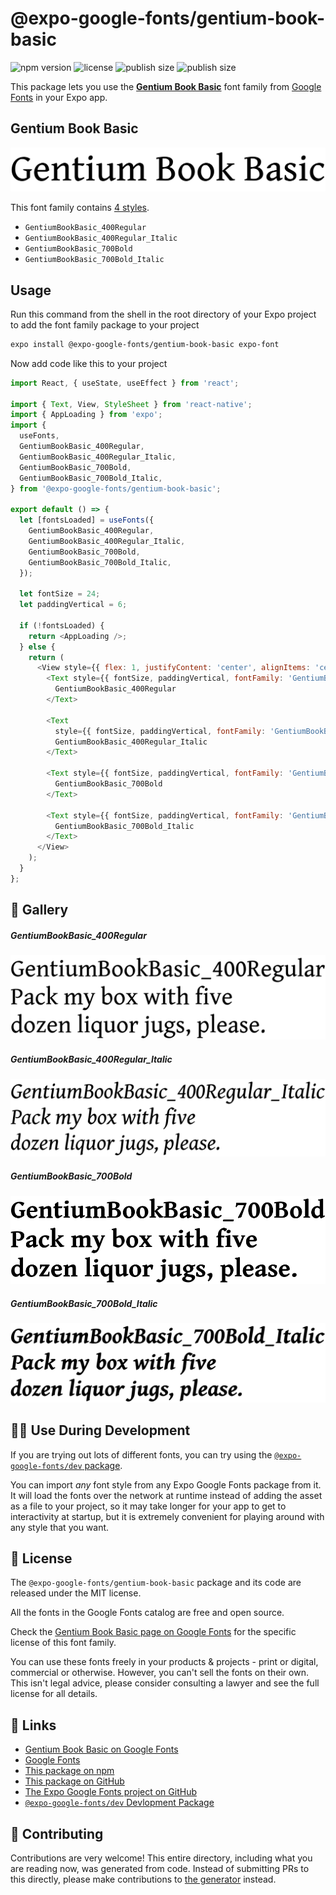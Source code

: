 # @expo-google-fonts/gentium-book-basic

![npm version](https://flat.badgen.net/npm/v/@expo-google-fonts/gentium-book-basic)
![license](https://flat.badgen.net/github/license/expo/google-fonts)
![publish size](https://flat.badgen.net/packagephobia/install/@expo-google-fonts/gentium-book-basic)
![publish size](https://flat.badgen.net/packagephobia/publish/@expo-google-fonts/gentium-book-basic)

This package lets you use the [**Gentium Book Basic**](https://fonts.google.com/specimen/Gentium+Book+Basic) font family from [Google Fonts](https://fonts.google.com/) in your Expo app.

## Gentium Book Basic

![Gentium Book Basic](./font-family.png)

This font family contains [4 styles](#-gallery).

- `GentiumBookBasic_400Regular`
- `GentiumBookBasic_400Regular_Italic`
- `GentiumBookBasic_700Bold`
- `GentiumBookBasic_700Bold_Italic`

## Usage

Run this command from the shell in the root directory of your Expo project to add the font family package to your project
```sh
expo install @expo-google-fonts/gentium-book-basic expo-font
```

Now add code like this to your project
```js
import React, { useState, useEffect } from 'react';

import { Text, View, StyleSheet } from 'react-native';
import { AppLoading } from 'expo';
import {
  useFonts,
  GentiumBookBasic_400Regular,
  GentiumBookBasic_400Regular_Italic,
  GentiumBookBasic_700Bold,
  GentiumBookBasic_700Bold_Italic,
} from '@expo-google-fonts/gentium-book-basic';

export default () => {
  let [fontsLoaded] = useFonts({
    GentiumBookBasic_400Regular,
    GentiumBookBasic_400Regular_Italic,
    GentiumBookBasic_700Bold,
    GentiumBookBasic_700Bold_Italic,
  });

  let fontSize = 24;
  let paddingVertical = 6;

  if (!fontsLoaded) {
    return <AppLoading />;
  } else {
    return (
      <View style={{ flex: 1, justifyContent: 'center', alignItems: 'center' }}>
        <Text style={{ fontSize, paddingVertical, fontFamily: 'GentiumBookBasic_400Regular' }}>
          GentiumBookBasic_400Regular
        </Text>

        <Text
          style={{ fontSize, paddingVertical, fontFamily: 'GentiumBookBasic_400Regular_Italic' }}>
          GentiumBookBasic_400Regular_Italic
        </Text>

        <Text style={{ fontSize, paddingVertical, fontFamily: 'GentiumBookBasic_700Bold' }}>
          GentiumBookBasic_700Bold
        </Text>

        <Text style={{ fontSize, paddingVertical, fontFamily: 'GentiumBookBasic_700Bold_Italic' }}>
          GentiumBookBasic_700Bold_Italic
        </Text>
      </View>
    );
  }
};

```

## 🔡 Gallery

##### GentiumBookBasic_400Regular
![GentiumBookBasic_400Regular](./GentiumBookBasic_400Regular.ttf.png)

##### GentiumBookBasic_400Regular_Italic
![GentiumBookBasic_400Regular_Italic](./GentiumBookBasic_400Regular_Italic.ttf.png)

##### GentiumBookBasic_700Bold
![GentiumBookBasic_700Bold](./GentiumBookBasic_700Bold.ttf.png)

##### GentiumBookBasic_700Bold_Italic
![GentiumBookBasic_700Bold_Italic](./GentiumBookBasic_700Bold_Italic.ttf.png)


## 👩‍💻 Use During Development

If you are trying out lots of different fonts, you can try using the [`@expo-google-fonts/dev` package](https://github.com/expo/google-fonts/tree/master/font-packages/dev#readme).

You can import *any* font style from any Expo Google Fonts package from it. It will load the fonts
over the network at runtime instead of adding the asset as a file to your project, so it may take longer
for your app to get to interactivity at startup, but it is extremely convenient
for playing around with any style that you want.

## 📖 License

The `@expo-google-fonts/gentium-book-basic` package and its code are released under the MIT license.

All the fonts in the Google Fonts catalog are free and open source.

Check the [Gentium Book Basic page on Google Fonts](https://fonts.google.com/specimen/Gentium+Book+Basic) for the specific license of this font family.

You can use these fonts freely in your products & projects - print or digital, commercial or otherwise. However, you can't sell the fonts on their own. This isn't legal advice, please consider consulting a lawyer and see the full license for all details.

## 🔗 Links

- [Gentium Book Basic on Google Fonts](https://fonts.google.com/specimen/Gentium+Book+Basic)
- [Google Fonts](https://fonts.google.com/)
- [This package on npm](https://www.npmjs.com/package/@expo-google-fonts/gentium-book-basic)
- [This package on GitHub](https://github.com/expo/google-fonts/tree/master/font-packages/gentium-book-basic)
- [The Expo Google Fonts project on GitHub](https://github.com/expo/google-fonts)
- [`@expo-google-fonts/dev` Devlopment Package](https://github.com/expo/google-fonts/tree/master/font-packages/dev)

## 🤝 Contributing

Contributions are very welcome! This entire directory, including what you are reading now, was generated from code. Instead of submitting PRs to this directly, please make contributions to [the generator](https://github.com/expo/google-fonts/tree/master/packages/generator) instead.
